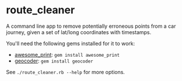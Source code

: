 route_cleaner
======================
A command line app to remove potentially erroneous points from a car journey, given a set of lat/long coordinates with timestamps.

You'll need the following gems installed for it to work:

*   [awesome_print](https://rubygems.org/gems/awesome_print):
        `gem install awesome_print`
*   [geocoder](http://rubygems.org/gems/geocoder):
        `gem install geocoder`

See `./route_cleaner.rb --help` for more options.
